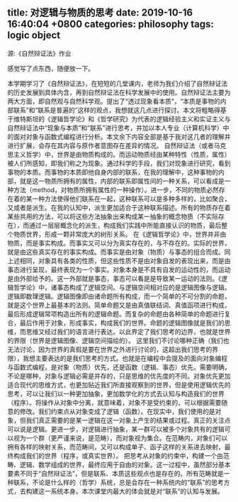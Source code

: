 title: 对逻辑与物质的思考
date: 2019-10-16 16:40:04 +0800
categories: philosophy
tags: logic object
---

源:《自然辩证法》作业

感觉写了点东西，随便放一下。
<!-- more -->

本学期学习了《自然辩证法》，在短短的几堂课内，老师为我们介绍了自然辩证法的历史发展到具体内含，再到自然辩证法在科学发展中的使用。自然辩证法主要为两大方面，即自然观与自然科学观。提出了“透过现象看本质”，“本质是事物的内部联系”和“联系是普遍的”这样的观点，我想就这几点进行探讨。本文将粗略得基于维特斯坦的《逻辑哲学论》和《哲学研究》为代表的逻辑经验主义和实证主义与自然辩证法中“现象与本质”和“联系”进行思考，并加以本人专业（计算机科学）中的面对对象与函数式编程进行分析。本文余下内容全部是基于我对这几者的理解并进行扩展，会存在其内容与原作者意图存在差异的情况。
自然辩证法（或者马克思主义哲学）中，世界是由物质构成的。而运动物质经由某种特性（性质，属性）被人们所感知，即我们称之为现象。通过科学的手段，我们对现象进行研究，看到事物的本质。而事物的本质即他自身内部的联系，在我的理解中，这种事物的内部，就是这一物质所拥有的属性，内部的联系即属性间的一种关系，可以看成是一种方法（method，对物质所拥有属性的一种操作）。进一步，不同的物质必然存在着的某一种方法使得他们联系在一起，这种联系可以是多种多样的，比如聚合，又或者是派生。在我的认知中，派生更加适合于这种联系描述。所有的物质存在着某些共用的方法，可以将这些方法抽象出来构成某一抽象的概念物质（不实际存在），而通过一层层概念化的派生，构成我们实践中所能直接认识的物质，最后整个物质世界，形成一颗非常庞大的树形关系。
在《逻辑哲学论》中，世界并非由物质，而是事实构成。而事实又可以分为真实存在的，与不存在的。实际的世界，就是由这些真实存在的事实构成。而事实是由对象（物质）与事态的组合而成。同上述相同，对象具有各类的性质，但这些性质不是由对象自发的表现出来，而是由事态进行呈现，最终表现为一个事实。对象本身是不具有自发的运动性的，而运动是由外部给予的。这一外部就是事态，事态可以看是是导致某一运动的法则。《逻辑哲学论》中，诸事态构成了逻辑空间。与逻辑空间相对应的是逻辑图像与逻辑。逻辑即数理逻辑。逻辑图像即由诸命题所有构成，而一个简单的不可分割的命题，就是这个世界上最基本的法则。简单命题又是由真值联结词、真值函项进行构成，最后形成逻辑常项构造出所有的逻辑命题。而复杂的命题由各种简单的命题进行复合，最后作用于对象，形成事实，构成我们的世界。命题的逻辑图像就是我们的思维，而思维又经过我们的语言进行表达。以此界定了我们思考的边界，也就是世界的界限（世界是逻辑图像、逻辑空间描绘的）。
这里我们不讨论哪种正确（我们也无法讨论，因为世界的真假是要在世界之外进行讨论的，这超出我们思考的界限），我想主要表达的是我们思考的方式。也就是在编程中会提及的面向对象编程与函数式编程，是对象（物质）优先，还是函数（逻辑、事态）优先。需要明确，不论是哪种，对象与逻辑必需是并存的，只是思维的优先度的不同。对象优先更加适合现代的思维方式，也更加贴近我们所直接观察到的世界，但是使用逻辑优先的思考，可以让我们以一种更加抽象，更加数学化的方式去认知与构造我们的世界（程序）。将操作从对象中分离，就意味着，对象不是受约束的，可以根据需要随意的修改。我们约束点从对象变成了逻辑（函数）。在现实中，我们使用的是对象，但我们真正需要的是某一逻辑在这一对象上产生的结果或过程。真正的关注点可以说是逻辑。更进一步，对逻辑进行抽象，某一群可以被多个对象共有的逻辑可以视为一个群（更严谨来说，是范畴），而对象视为集合。在范畴内，对象们可以拥有各样的映射关系，而范畴间，又可以构成单子、函子这样的关系进去映射，最终构成我们的世界（程序，或真实世界）。
把思考从对象的约束中，构建一个由范畴、逻辑、数学组成的世界，最终应用于自由的对象。这一过程中，虽然部分基本要素不同于“自然辩证法”，但是联系、本质这些观点也是存在的。所有范畴就是一种联系，不论是什么样的（哲学）系统，总是会存在一种系统内的“联系”的思考方式，去构建这一系统本身。本次课堂内最大的体会就是对“联系”的认知与发展。

